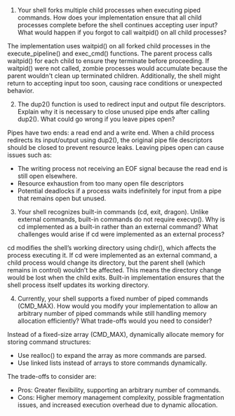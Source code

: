 1. Your shell forks multiple child processes when executing piped commands. How does your implementation ensure that all child processes complete before the shell continues accepting user input? What would happen if you forgot to call waitpid() on all child processes?

The implementation uses waitpid() on all forked child processes in the execute_pipeline() and exec_cmd() functions. The parent process calls waitpid() for each child to ensure they terminate before proceeding. If waitpid() were not called, zombie processes would accumulate because the parent wouldn't clean up terminated children. Additionally, the shell might return to accepting input too soon, causing race conditions or unexpected behavior.

2. The dup2() function is used to redirect input and output file descriptors. Explain why it is necessary to close unused pipe ends after calling dup2(). What could go wrong if you leave pipes open?

Pipes have two ends: a read end and a write end. When a child process redirects its input/output using dup2(), the original pipe file descriptors should be closed to prevent resource leaks. Leaving pipes open can cause issues such as:
- The writing process not receiving an EOF signal because the read end is still open elsewhere.
- Resource exhaustion from too many open file descriptors
- Potential deadlocks if a process waits indefinitely for input from a pipe that remains open but unused.

3. Your shell recognizes built-in commands (cd, exit, dragon). Unlike external commands, built-in commands do not require execvp(). Why is cd implemented as a built-in rather than an external command? What challenges would arise if cd were implemented as an external process?

cd modifies the shell’s working directory using chdir(), which affects the process executing it. If cd were implemented as an external command, a child process would change its directory, but the parent shell (which remains in control) wouldn’t be affected. This means the directory change would be lost when the child exits. Built-in implementation ensures that the shell process itself updates its working directory.

4. Currently, your shell supports a fixed number of piped commands (CMD_MAX). How would you modify your implementation to allow an arbitrary number of piped commands while still handling memory allocation efficiently? What trade-offs would you need to consider?

Instead of a fixed-size array (CMD_MAX), dynamically allocate memory for storing command structures:
- Use realloc() to expand the array as more commands are parsed.
- Use linked lists instead of arrays to store commands dynamically.

The trade-offs to consider are:
- Pros: Greater flexibility, supporting an arbitrary number of commands.
- Cons: Higher memory management complexity, possible fragmentation issues, and increased execution overhead due to dynamic allocation.
